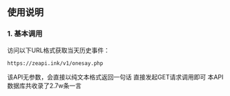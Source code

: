 ## 使用说明

### 1. 基本调用
访问以下URL格式获取当天历史事件：
```url
https://zeapi.ink/v1/onesay.php
```

该API无参数，会直接以纯文本格式返回一句话 直接发起GET请求调用即可
本API数据库共收录了2.7w条一言